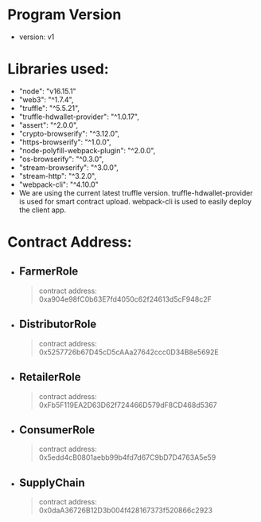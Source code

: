 
# Program Version
* version: v1  
# Libraries used:
* "node": "v16.15.1"
* "web3": "^1.7.4",
* "truffle": "^5.5.21",
* "truffle-hdwallet-provider": "^1.0.17",
* "assert": "^2.0.0",
* "crypto-browserify": "^3.12.0",
* "https-browserify": "^1.0.0",
* "node-polyfill-webpack-plugin": "^2.0.0",
* "os-browserify": "^0.3.0",
* "stream-browserify": "^3.0.0",
* "stream-http": "^3.2.0",
* "webpack-cli": "^4.10.0"
* We are using the current latest truffle version. truffle-hdwallet-provider is used for smart contract upload. webpack-cli is used to easily deploy the client app.
# Contract Address:
* FarmerRole
   ----------------------
   
   > contract address:    0xa904e98fC0b63E7fd4050c62f24613d5cF948c2F
   

* DistributorRole
   ---------------------------
   
   > contract address:    0x5257726b67D45cD5cAAa27642ccc0D34B8e5692E
   


* RetailerRole
   ------------------------
  
   > contract address:    0xFb5F119EA2D63D62f724466D579dF8CD468d5367
   

* ConsumerRole
   -----------------------
 
   > contract address:    0x5edd4cB0801aebb99b4fd7d67C9bD7D4763A5e59
  

* SupplyChain
   -----------------------
   
   > contract address:    0x0daA36726B12D3b004f428167373f520866c2923

